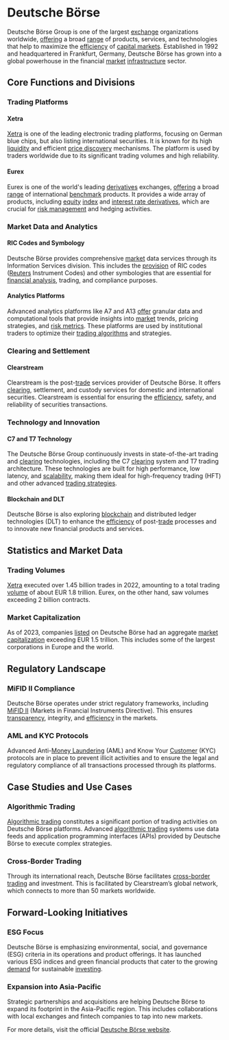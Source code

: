 # Deutsche Börse

Deutsche Börse Group is one of the largest [exchange](../e/exchange.md) organizations worldwide, [offering](../o/offering.md) a broad [range](../r/range.md) of products, services, and technologies that help to maximize the [efficiency](../e/efficiency.md) of [capital markets](../c/capital_markets.md). Established in 1992 and headquartered in Frankfurt, Germany, Deutsche Börse has grown into a global powerhouse in the financial [market](../m/market.md) [infrastructure](../i/infrastructure.md) sector.

## Core Functions and Divisions

### Trading Platforms

#### Xetra
[Xetra](../x/xetra.md) is one of the leading electronic trading platforms, focusing on German blue chips, but also listing international securities. It is known for its high [liquidity](../l/liquidity.md) and efficient [price discovery](../p/price_discovery.md) mechanisms. The platform is used by traders worldwide due to its significant trading volumes and high reliability.

#### Eurex
Eurex is one of the world's leading [derivatives](../d/derivatives.md) exchanges, [offering](../o/offering.md) a broad [range](../r/range.md) of international [benchmark](../b/benchmark.md) products. It provides a wide array of products, including [equity](../e/equity.md) [index](../i/index.md) and [interest rate derivatives](../i/interest_rate_derivatives.md), which are crucial for [risk management](../r/risk_management.md) and hedging activities.

### Market Data and Analytics

#### RIC Codes and Symbology
Deutsche Börse provides comprehensive [market](../m/market.md) data services through its Information Services division. This includes the [provision](../p/provision.md) of RIC codes ([Reuters](../r/reuters.md) Instrument Codes) and other symbologies that are essential for [financial analysis](../f/financial_analysis.md), trading, and compliance purposes.

#### Analytics Platforms
Advanced analytics platforms like A7 and A13 [offer](../o/offer.md) granular data and computational tools that provide insights into [market](../m/market.md) trends, pricing strategies, and [risk metrics](../r/risk_metrics.md). These platforms are used by institutional traders to optimize their [trading algorithms](../t/trading_algorithms.md) and strategies.

### Clearing and Settlement

#### Clearstream
Clearstream is the post-[trade](../t/trade.md) services provider of Deutsche Börse. It offers [clearing](../c/clearing.md), settlement, and custody services for domestic and international securities. Clearstream is essential for ensuring the [efficiency](../e/efficiency.md), safety, and reliability of securities transactions.

### Technology and Innovation

#### C7 and T7 Technology
The Deutsche Börse Group continuously invests in state-of-the-art trading and [clearing](../c/clearing.md) technologies, including the C7 [clearing](../c/clearing.md) system and T7 trading architecture. These technologies are built for high performance, low latency, and [scalability](../s/scalability.md), making them ideal for high-frequency trading (HFT) and other advanced [trading strategies](../t/trading_strategies.md).

#### Blockchain and DLT
Deutsche Börse is also exploring [blockchain](../b/blockchain_in_trading.md) and distributed ledger technologies (DLT) to enhance the [efficiency](../e/efficiency.md) of post-[trade](../t/trade.md) processes and to innovate new financial products and services. 

## Statistics and Market Data

### Trading Volumes
[Xetra](../x/xetra.md) executed over 1.45 billion trades in 2022, amounting to a total trading [volume](../v/volume.md) of about EUR 1.8 trillion. Eurex, on the other hand, saw volumes exceeding 2 billion contracts.

### Market Capitalization
As of 2023, companies [listed](../l/listed.md) on Deutsche Börse had an aggregate [market capitalization](../m/market_capitalization.md) exceeding EUR 1.5 trillion. This includes some of the largest corporations in Europe and the world.

## Regulatory Landscape

### MiFID II Compliance
Deutsche Börse operates under strict regulatory frameworks, including [MiFID II](../m/mifid_ii.md) (Markets in Financial Instruments Directive). This ensures [transparency](../t/transparency.md), integrity, and [efficiency](../e/efficiency.md) in the markets.

### AML and KYC Protocols
Advanced Anti-[Money Laundering](../m/money_laundering.md) (AML) and Know Your [Customer](../c/customer.md) (KYC) protocols are in place to prevent illicit activities and to ensure the legal and regulatory compliance of all transactions processed through its platforms.

## Case Studies and Use Cases

### Algorithmic Trading
[Algorithmic trading](../a/accountability.md) constitutes a significant portion of trading activities on Deutsche Börse platforms. Advanced [algorithmic trading](../a/accountability.md) systems use data feeds and application programming interfaces (APIs) provided by Deutsche Börse to execute complex strategies.

### Cross-Border Trading
Through its international reach, Deutsche Börse facilitates [cross-border trading](../c/cross-border_trading.md) and investment. This is facilitated by Clearstream’s global network, which connects to more than 50 markets worldwide.

## Forward-Looking Initiatives

### ESG Focus
Deutsche Börse is emphasizing environmental, social, and governance (ESG) criteria in its operations and product offerings. It has launched various ESG indices and green financial products that cater to the growing [demand](../d/demand.md) for sustainable [investing](../i/investing.md).

### Expansion into Asia-Pacific
Strategic partnerships and acquisitions are helping Deutsche Börse to expand its footprint in the Asia-Pacific region. This includes collaborations with local exchanges and fintech companies to tap into new markets.

For more details, visit the official [Deutsche Börse website](https://www.deutsche-boerse.com/dbg-en/).